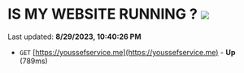 # IS MY WEBSITE RUNNING ? [![](https://img.shields.io/static/v1?label=Sponsor&message=%E2%9D%A4&logo=GitHub&color=%23fe8e86)](https://github.com/sponsors/<username>)

Last updated: **8/29/2023, 10:40:26 PM**

- `GET` [https://youssefservice.me](https://youssefservice.me) - **Up** (789ms)
